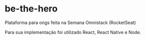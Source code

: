 # be-the-hero
Plataforma para ongs feita na Semana Omnistack (RocketSeat)

Para sua implementação foi utilizado React, React Native e Node.
